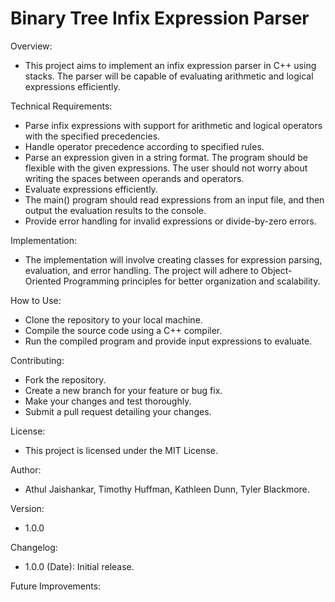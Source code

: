# Binary Tree Infix Expression Parser

Overview:
- This project aims to implement an infix expression parser in C++ using stacks. The parser will be capable of evaluating arithmetic and logical expressions efficiently.

Technical Requirements:
- Parse infix expressions with support for arithmetic and logical operators with the specified precedencies.
- Handle operator precedence according to specified rules.
- Parse an expression given in a string format. The program should be flexible with the given expressions. The user should not worry about writing the spaces between operands and operators.
- Evaluate expressions efficiently.
- The main() program should read expressions from an input file, and then output the evaluation results to the console.
- Provide error handling for invalid expressions or divide-by-zero errors.

Implementation:
- The implementation will involve creating classes for expression parsing, evaluation, and error handling. The project will adhere to Object-Oriented Programming principles for better organization and scalability.

How to Use:
- Clone the repository to your local machine.
- Compile the source code using a C++ compiler.
- Run the compiled program and provide input expressions to evaluate.

Contributing:
- Fork the repository.
- Create a new branch for your feature or bug fix.
- Make your changes and test thoroughly.
- Submit a pull request detailing your changes.

License:
- This project is licensed under the MIT License.

Author:
- Athul Jaishankar, Timothy Huffman, Kathleen Dunn, Tyler Blackmore.

Version:
- 1.0.0

Changelog:
- 1.0.0 (Date): Initial release.

Future Improvements:

